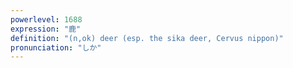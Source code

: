 ```yaml
---
powerlevel: 1688
expression: "鹿"
definition: "(n,ok) deer (esp. the sika deer, Cervus nippon)"
pronunciation: "しか"
---
```


